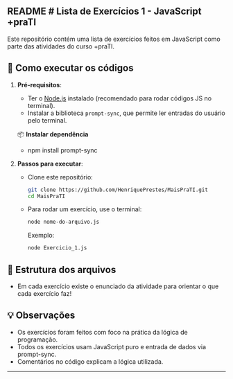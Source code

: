 
## README # Lista de Exercícios 1 - JavaScript +praTI

Este repositório contém uma lista de exercícios feitos em JavaScript como parte das atividades do curso +praTI.

## 📝 Como executar os códigos

1. **Pré-requisitos**:
   - Ter o [Node.js](https://nodejs.org/) instalado (recomendado para rodar códigos JS no terminal).
   - Instalar a biblioteca `prompt-sync`, que permite ler entradas do usuário pelo terminal.

    📦 **Instalar dependência**

    - npm install prompt-sync


2. **Passos para executar**:

   - Clone este repositório:
     ```bash
     git clone https://github.com/HenriquePrestes/MaisPraTI.git
     cd MaisPraTI
     ```

   - Para rodar um exercício, use o terminal:
     ```bash
     node nome-do-arquivo.js
     ```

     Exemplo:
     ```bash
     node Exercicio_1.js
     ```

## 📁 Estrutura dos arquivos

- Em cada exercício existe o enunciado da atividade para orientar o que cada exercício faz! 

## 💡 Observações

- Os exercícios foram feitos com foco na prática da lógica de programação.
- Todos os exercícios usam JavaScript puro e entrada de dados via prompt-sync.
- Comentários no código explicam a lógica utilizada.
---



